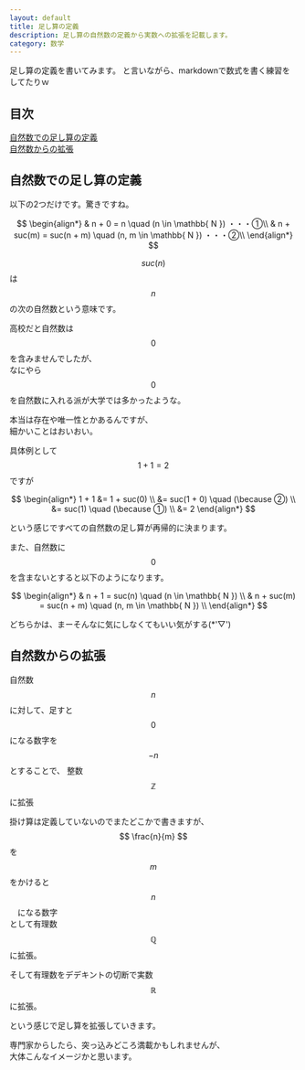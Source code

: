 ```yaml
---
layout: default
title: 足し算の定義
description: 足し算の自然数の定義から実数への拡張を記載します。
category: 数学
---
```


<script async src="https://cdn.jsdelivr.net/npm/mathjax@3/es5/tex-chtml.js" id="MathJax-script"></script>

足し算の定義を書いてみます。
と言いながら、markdownで数式を書く練習をしてたりｗ

## 目次

[自然数での足し算の定義](#anchor1)  
[自然数からの拡張](#anchor2)  

<a id="anchor1"></a>

## 自然数での足し算の定義

以下の2つだけです。驚きですね。

$$
\begin{align*}
& n + 0 = n \quad (n \in \mathbb{ N }) ・・・①\\
& n + suc(m) = suc(n + m) \quad (n, m \in \mathbb{ N }) ・・・②\\
\end{align*}
$$

$$ suc(n) $$ は $$ n $$ の次の自然数という意味です。

高校だと自然数は $$ 0 $$ を含みませんでしたが、  
なにやら $$ 0 $$ を自然数に入れる派が大学では多かったような。

本当は存在や唯一性とかあるんですが、  
細かいことはおいおい。

具体例として $$ 1 + 1 = 2 $$ ですが

$$
\begin{align*}
1 + 1 &= 1 + suc(0) \\
&= suc(1 + 0) \quad (\because ②) \\
&= suc(1) \quad (\because ①) \\
&= 2
\end{align*}
$$

という感じですべての自然数の足し算が再帰的に決まります。

また、自然数に $$ 0 $$ を含まないとすると以下のようになります。

$$
\begin{align*}
& n + 1 = suc(n) \quad (n \in \mathbb{ N }) \\
& n + suc(m) = suc(n + m) \quad (n, m \in \mathbb{ N }) \\
\end{align*}
$$

どちらかは、まーそんなに気にしなくてもいい気がする(*'▽')

<a id="anchor2"></a>

## 自然数からの拡張

自然数 $$ n $$ に対して、足すと $$ 0 $$ になる数字を  
$$ -n $$ とすることで、 整数 $$ \mathbb{ Z } $$ に拡張

掛け算は定義していないのでまたどこかで書きますが、  
$$ \frac{n}{m} $$ を $$ m $$ をかけると $$ n $$　になる数字  
として有理数 $$ \mathbb{ Q } $$ に拡張。

そして有理数をデデキントの切断で実数 $$ \mathbb{ R } $$ に拡張。

という感じで足し算を拡張していきます。

専門家からしたら、突っ込みどころ満載かもしれませんが、  
大体こんなイメージかと思います。
